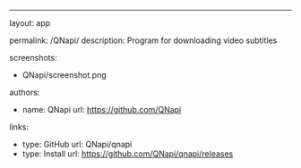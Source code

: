 ---
layout: app

permalink: /QNapi/
description: Program for downloading video subtitles

screenshots:
  - QNapi/screenshot.png

authors:
  - name: QNapi
    url: https://github.com/QNapi

links:
  - type: GitHub
    url: QNapi/qnapi
  - type: Install
    url: https://github.com/QNapi/qnapi/releases

